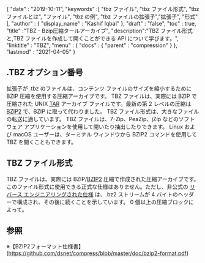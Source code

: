 {
  "date" : "2019-10-11",
  "keywords" :[ "tbz ファイル", "tbz ファイル形式", "tbz ファイルとは", "ファイル", "tbz の例", "tbz ファイルの拡張子","拡張子", "形式" ],
  "author" : {
    "display_name" : "Kashif Iqbal"
},
  "draft" : "false",
  "toc" : true,
  "title" :"TBZ - Bzip圧縮タールアーカイブ",
  "description":"TBZ ファイル形式と,TBZ ファイルを作成して開くことができる API について学びます。",
  "linktitle" : "TBZ",
  "menu" : {
    "docs" : {
      "parent" : "compression"
}
},
  "lastmod" : "2021-04-05"
}

## .TBZ オプション番号

拡張子が .tbz のファイルは、コンテンツ ファイルのサイズを縮小するために BZIP 圧縮を使用する圧縮アーカイブです。 TBZ ファイルは、実際には BZIP で圧縮された UNIX [TAR](/compression/tar/) アーカイブ ファイルです。最新の第 2 レベルの圧縮は [BZIP2](/compression/bz2/) で、BZIP に取って代わりました。 TBZ ファイル形式は、大きなファイルの転送に適しています。 TBZ ファイルは、7-Zip、PeaZip、jZip などのソフトウェア アプリケーションを使用して開いたり抽出したりできます。 Linux および macOS ユーザーは、ターミナル ウィンドウから BZIP2 コマンドを使用して TBZ を開くこともできます。

## TBZ ファイル形式

TBZ ファイルは、実際には BZIP/[BZIP2](/compression/bz2/) 圧縮で作成された圧縮アーカイブです。このファイル形式に使用できる正式な仕様はありません。ただし、非公式の [リバース エンジニアリングされた仕様](https://github.com/dsnet/compress/blob/master/doc/bzip2-format.pdf) は、.bz2 ストリームが 4 バイトのヘッダーで構成され、その後に続くことを示しています。 0 個以上の圧縮ブロックによって。

## 参照 ##

※【BZIP2フォーマット仕様書】(https://github.com/dsnet/compress/blob/master/doc/bzip2-format.pdf)


